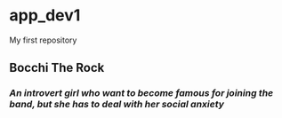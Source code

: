 # app_dev1
My first repository
## **Bocchi The Rock**
### *An introvert girl who want to become famous for joining the band, but she has to deal with her social anxiety*
